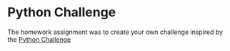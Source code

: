 # Python Challenge

The homework assignment was to create your own challenge inspired by the [Python Challenge](http://www.pythonchallenge.com/ 'Python Challenge')


